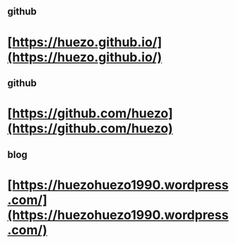 <meta name="viewport" content="width=device-width, initial-scale=1.0">

## github 

# [https://huezo.github.io/](https://huezo.github.io/)

## github  

# [https://github.com/huezo](https://github.com/huezo)


## blog

# [https://huezohuezo1990.wordpress.com/](https://huezohuezo1990.wordpress.com/)
